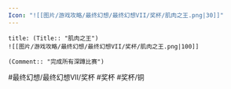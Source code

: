 ```yaml
---
Icon: "![[图片/游戏攻略/最终幻想/最终幻想VII/奖杯/肌肉之王.png|30]]"
---
```

```ad-common-bronze-trophy
title: (Title:: "肌肉之王")
![[图片/游戏攻略/最终幻想/最终幻想VII/奖杯/肌肉之王.png|100]]

(Comment:: "完成所有深蹲比赛")
```

#最终幻想/最终幻想VII/奖杯 #奖杯 #奖杯/铜
